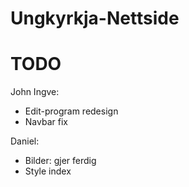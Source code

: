 # Ungkyrkja-Nettside

# TODO

John Ingve:
- Edit-program redesign
- Navbar fix

Daniel:
- Bilder: gjer ferdig
- Style index
